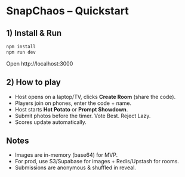 # SnapChaos – Quickstart

## 1) Install & Run
```bash
npm install
npm run dev
```
Open http://localhost:3000

## 2) How to play
- Host opens on a laptop/TV, clicks **Create Room** (share the code).
- Players join on phones, enter the code + name.
- Host starts **Hot Potato** or **Prompt Showdown**.
- Submit photos before the timer. Vote Best. Reject Lazy.
- Scores update automatically.

## Notes
- Images are in-memory (base64) for MVP.
- For prod, use S3/Supabase for images + Redis/Upstash for rooms.
- Submissions are anonymous & shuffled in reveal.
